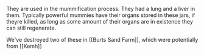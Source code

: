 They are used in the mummification process. They had a lung and a liver in them. Typically powerful mummies have their organs stored in these jars, if theyre killed, as long as some amount of their organs are in existence they can still regenerate.

We've destroyed two of these in [[Burts Sand Farm]], which were potentially from [[Kemh]]